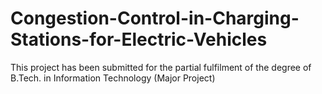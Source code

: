 # Congestion-Control-in-Charging-Stations-for-Electric-Vehicles
This project has been submitted for the partial fulfilment of the degree of B.Tech. in Information Technology (Major Project)
